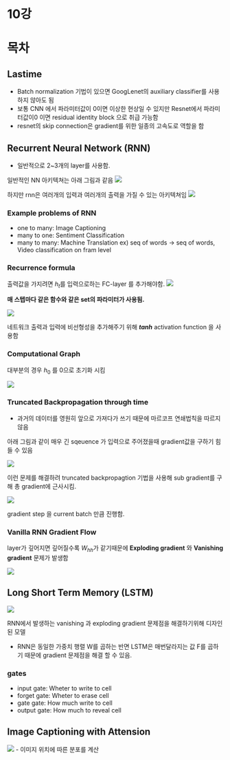 # 10강

# 목차

## Lastime
- Batch normalization 기법이 있으면 GoogLenet의 auxiliary classifier를 사용하지 않아도 됨
- 보통 CNN 에서 파라미터값이 0이면 이상한 현상일 수 있지만 Resnet에서 파라미터값이0 이면 residual identity block 으로 취급 가능함
- resnet의 skip connection은 gradient를 위한 일종의 고속도로 역할을 함

  
## Recurrent Neural Network (RNN)
- 일반적으로 2~3개의 layer를 사용함.

일반적인 NN 아키텍쳐는 아래 그림과 같음
<img src="./../assets/chapter10/vanilia-neural-network.png"/>

하지만 rnn은 여러개의 입력과 여러개의 출력을 가질 수 있는 아키텍쳐임
<img src="./../assets/chapter10/rnn-process-sequences.png">

### Example problems of RNN
* one to many: Image Captioning
* many to one: Sentiment Classification
* many to many: Machine Translation ex) seq of words -> seq of words, Video classification on fram level

### Recurrence formula
출력값을 가지려면 ${h_t}$를 입력으로하는 FC-layer 를 추가해야함.
<img src="./../assets/chapter10/rnn-recurrence-formula.png"/>

**매 스텝마다 같은 함수와 같은 set의 파라미터가 사용됨.**


<img src="./../assets/chapter10/rnn-recurrence-formula-2.png"/>


네트워크 출력과 입력에 비선형성을 추가해주기 위해 **${tanh}$** activation function 을 사용함

### Computational Graph

대부분의 경우 ${h_0}$ 를 0으로 초기화 시킴

<img src="./../assets/chapter10/rnn-computational-graph.png"/>

### Truncated Backpropagation through time
- 과거의 데이터를 영원히 앞으로 가져다가 쓰기 때문에 마르코프 연쇄법칙을 따르지 않음


아래 그림과 같이 매우 긴 sqeuence 가 입력으로 주어졌을때 gradient값을 구하기 힘들 수 있음 

<img src="./../assets/chapter10/backpropagtaion-through-time.png"/>

이런 문제를 해결하려 truncated backpropagtion 기법을 사용해 sub gradient를 구해 총 gradient에 근사시킴.

<img src="./../assets/chapter10/truncated-backpropagation.png"/>

gradient step 을 current batch 만큼 진행함.

### Vanilla RNN Gradient Flow

layer가 깊어지면 깊어질수록 ${W_{hh}}$가 같기때문에 **Exploding gradient** 와 **Vanishing gradient** 문제가 발생함

<img src="./../assets/chapter10/vanilla-rnn-gradient-flow.png"/>

## Long Short Term Memory (LSTM)
<img src="./../assets/chapter10/long-short-term-memory.png"/>

RNN에서 발생하는 vanishing 과 exploding gradient 문제점을 해결하기위해 디자인 된 모델
- RNN은 동일한 가중치 행렬 W를 곱하는 반면 LSTM은 매번달라지는 값 F를 곱하기 때문에 gradient 문제점을 해결 할 수 있음.

###  gates
* input gate: Wheter to write to cell
* forget gate: Wheter to erase cell
* gate gate: How much write to cell
* output gate: How much to reveal cell

## Image Captioning with Attension
<img src="./../assets/chapter10/image-captioning-with-attension.png"/>
- 이미지 위치에 따른 분포를 계산


